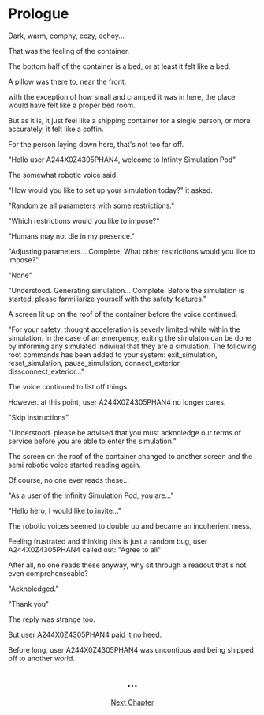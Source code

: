 # Prologue

Dark, warm, comphy, cozy, echoy... 

That was the feeling of the container.

The bottom half of the container is a bed, or at least it felt like a bed.

A pillow was there to, near the front.

with the exception of how small and cramped it was in here, the place would have felt like a proper bed room. 

But as it is, it just feel like a shipping container for a single person, or more accurately, it felt like a coffin. 

For the person laying down here, that's not too far off.

"Hello user A244X0Z4305PHAN4, welcome to Infinty Simulation Pod"

The somewhat robotic voice said.

"How would you like to set up your simulation today?" it asked.

"Randomize all parameters with some restrictions."

"Which restrictions would you like to impose?"

"Humans may not die in my presence."

"Adjusting parameters... Complete. What other restrictions would you like to impose?"

"None"

"Understood. Generating simulation... Complete. Before the simulation is started, please farmiliarize yourself with the safety features."

A screen lit up on the roof of the container before the voice continued.

"For your safety, thought acceleration is severly limited while within the simulation. In the case of an emergency, exiting the simulaton can be done by informing any simulated indiviual that they are a simulation. The following root commands has been added to your system: exit_simulation, reset_simulation, pause_simulation, connect_exterior, dissconnect_exterior..."

The voice continued to list off things.

However. at this point, user A244X0Z4305PHAN4 no longer cares.

"Skip instructions"

"Understood. please be advised that you must acknoledge our terms of service before you are able to enter the simulation."

The screen on the roof of the container changed to another screen and the semi robotic voice started reading again.

Of course, no one ever reads these... 

"As a user of the Infinity Simulation Pod, you are..."

"Hello hero, I would like to invite..."

The robotic voices seemed to double up and became an incoherient mess.

Feeling frustrated and thinking this is just a random bug, user A244X0Z4305PHAN4 called out: "Agree to all"

After all, no one reads these anyway, why sit through a readout that's not even comprehenseable?

"Acknoledged."

"Thank you"

The reply was strange too. 

But user A244X0Z4305PHAN4 paid it no heed. 

Before long, user A244X0Z4305PHAN4 was uncontious and being shipped off to another world.

## <center>...<center>

<center><a href="./9nyC33pA">Next Chapter</a></center>
